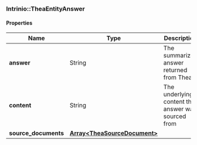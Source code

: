 

[//]: # (CLASS:Intrinio::TheaEntityAnswer)

[//]: # (KIND:object)

### Intrinio::TheaEntityAnswer

#### Properties

[//]: # (START_DEFINITION)

Name | Type | Description
------------ | ------------- | -------------
**answer** | String | The summarized answer returned from Thea &nbsp;
**content** | String | The underlying content the answer was sourced from &nbsp;
**source_documents** | [**Array&lt;TheaSourceDocument&gt;**](TheaSourceDocument.md) |  &nbsp;

[//]: # (END_DEFINITION)


[//]: # (CONTAINED_CLASS:Intrinio::TheaSourceDocument)



